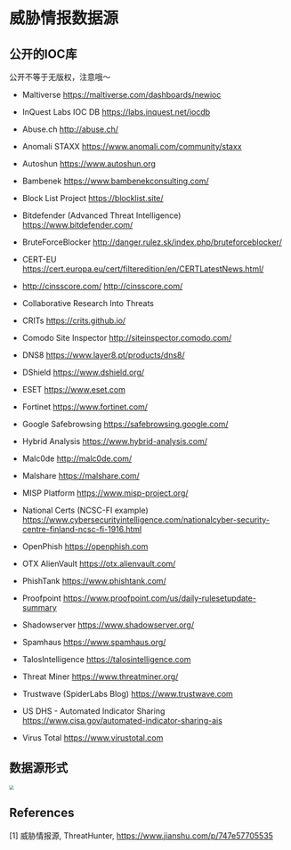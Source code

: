 # 威胁情报数据源

## 公开的IOC库

公开不等于无版权，注意哦～

-   Maltiverse https://maltiverse.com/dashboards/newioc
-   InQuest Labs IOC DB https://labs.inquest.net/iocdb

-   Abuse.ch http://abuse.ch/

-   Anomali STAXX https://www.anomali.com/community/staxx

-   Autoshun https://www.autoshun.org
-   Bambenek https://www.bambenekconsulting.com/
-   Block List Project https://blocklist.site/
-   Bitdefender (Advanced Threat Intelligence) https://www.bitdefender.com/
-   BruteForceBlocker http://danger.rulez.sk/index.php/bruteforceblocker/
-   CERT-EU https://cert.europa.eu/cert/filteredition/en/CERTLatestNews.html/
-   http://cinsscore.com/ http://cinsscore.com/
-   Collaborative Research Into Threats
-   CRITs https://crits.github.io/
-   Comodo Site Inspector http://siteinspector.comodo.com/
-   DNS8 https://www.layer8.pt/products/dns8/
-   DShield https://www.dshield.org/
-   ESET https://www.eset.com
-   Fortinet https://www.fortinet.com/
-   Google Safebrowsing https://safebrowsing.google.com/
-   Hybrid Analysis https://www.hybrid-analysis.com/
-   Malc0de http://malc0de.com/
-   Malshare https://malshare.com/
-   MISP Platform https://www.misp-project.org/
-   National Certs (NCSC-FI example) https://www.cybersecurityintelligence.com/nationalcyber-security-centre-finland-ncsc-fi-1916.html
-   OpenPhish https://openphish.com
-   OTX AlienVault https://otx.alienvault.com/
-   PhishTank https://www.phishtank.com/
-   Proofpoint https://www.proofpoint.com/us/daily-rulesetupdate-summary
-   Shadowserver https://www.shadowserver.org/
-   Spamhaus https://www.spamhaus.org/
-   TalosIntelligence https://talosintelligence.com
-   Threat Miner https://www.threatminer.org/
-   Trustwave (SpiderLabs Blog) https://www.trustwave.com
-   US DHS - Automated Indicator Sharing https://www.cisa.gov/automated-indicator-sharing-ais
-   Virus Total https://www.virustotal.com



## 数据源形式

<img src="https://image-host-toky.oss-cn-shanghai.aliyuncs.com/20200815211931.png" style="zoom:50%;" />





## References

\[1] 威胁情报源, ThreatHunter, https://www.jianshu.com/p/747e57705535